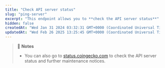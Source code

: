 ```yaml
---
title: "Check API server status"
slug: "ping-server"
excerpt: "This endpoint allows you to **check the API server status**"
hidden: false
createdAt: "Wed Jan 31 2024 03:32:31 GMT+0000 (Coordinated Universal Time)"
updatedAt: "Wed Feb 26 2025 13:25:45 GMT+0000 (Coordinated Universal Time)"
---
```

> 📘 **Notes**
> 
> - You can also go to [status.coingecko.com](https://status.coingecko.com/) to check the API server status and further maintenance notices.
